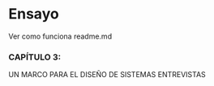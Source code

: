 # Ensayo
Ver como funciona readme.md
### CAPÍTULO 3: 
UN MARCO
PARA EL DISEÑO DE SISTEMAS
ENTREVISTAS
